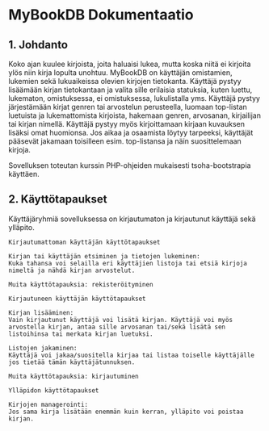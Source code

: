 # MyBookDB Dokumentaatio

## 1. Johdanto
Koko ajan kuulee kirjoista, joita haluaisi lukea, mutta koska niitä ei kirjoita ylös niin kirja lopulta unohtuu. MyBookDB on käyttäjän omistamien, lukemien sekä lukuaikeissa olevien kirjojen tietokanta.
Käyttäjä pystyy lisäämään kirjan tietokantaan ja valita sille erilaisia statuksia, kuten luettu, lukematon, omistuksessa, ei omistuksessa, lukulistalla yms. 
Käyttäjä pystyy järjestämään kirjat genren tai arvostelun perusteella, luomaan top-listan luetuista ja lukemattomista kirjoista, hakemaan genren, arvosanan, kirjailijan tai kirjan nimellä.
Käyttäjä pystyy myös kirjoittamaan kirjaan kuvauksen lisäksi omat huomionsa.
Jos aikaa ja osaamista löytyy tarpeeksi, käyttäjät pääsevät jakamaan toisilleen esim. top-listansa ja näin suosittelemaan kirjoja.

Sovelluksen toteutan kurssin PHP-ohjeiden mukaisesti tsoha-bootstrapia käyttäen.

## 2. Käyttötapaukset
Käyttäjäryhmiä sovelluksessa on kirjautumaton ja kirjautunut käyttäjä sekä ylläpito. 

```
Kirjautumattoman käyttäjän käyttötapaukset

Kirjan tai käyttäjän etsiminen ja tietojen lukeminen:
Kuka tahansa voi selailla eri käyttäjien listoja tai etsiä kirjoja nimeltä ja nähdä kirjan arvostelut.

Muita käyttötapauksia: rekisteröityminen 
```

```
Kirjautuneen käyttäjän käyttötapaukset

Kirjan lisääminen:
Vain kirjautunut käyttäjä voi lisätä kirjan. Käyttäjä voi myös arvostella kirjan, antaa sille arvosanan tai/sekä lisätä sen listoihinsa tai merkata kirjan luetuksi.

Listojen jakaminen:
Käyttäjä voi jakaa/suositella kirjaa tai listaa toiselle käyttäjälle jos tietää tämän käyttäjätunnuksen.

Muita käyttötapauksia: kirjautuminen
```

```
Ylläpidon käyttötapaukset

Kirjojen managerointi:
Jos sama kirja lisätään enemmän kuin kerran, ylläpito voi poistaa kirjan.
```


